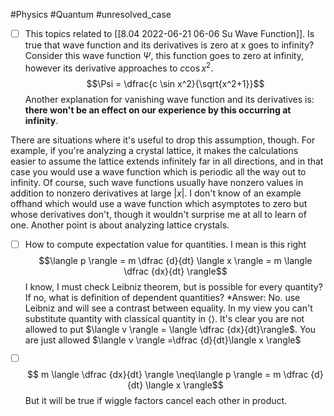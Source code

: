 #Physics #Quantum 
#unresolved_case 

- [ ] This topics related to [[8.04 2022-06-21 06-06 Su Wave Function]]. Is true that wave function and its derivatives is zero at x goes to infinity? 
Consider this wave function $\Psi$, this function goes to zero at infinity, however its derivative approaches to $c \cos x^2$.
$$\Psi = \dfrac{c \sin x^2}{\sqrt{x^2+1}}$$
Another explanation for vanishing wave function and its derivatives is: **there won't be an effect on our experience by this occurring at infinity**.

There are situations where it's useful to drop this assumption, though. For example, if you're analyzing a crystal lattice, it makes the calculations easier to assume the lattice extends infinitely far in all directions, and in that case you would use a wave function which is periodic all the way out to infinity. Of course, such wave functions usually have nonzero values in addition to nonzero derivatives at large $| x |$. I don't know of an example offhand which would use a wave function which asymptotes to zero but whose derivatives don't, though it wouldn't surprise me at all to learn of one.
Another point is about analyzing lattice crystals.

- [ ] How to compute expectation value for quantities. I mean is this right $$\langle p \rangle = m \dfrac {d}{dt} \langle x \rangle =  m \langle \dfrac {dx}{dt} \rangle$$ I know, I must check Leibniz theorem, but is possible for every quantity? If no, what is definition of dependent quantities? 
*Answer: No. use Leibniz and will see a contrast between equality. In my view you can't substitute quantity  with classical quantity in $\langle \rangle$. It's clear you are not allowed to put $\langle v \rangle = \langle \dfrac {dx}{dt}\rangle$. You are just allowed $\langle v \rangle =\dfrac {d}{dt}\langle x \rangle$ 


- [ ] $$ m \langle \dfrac {dx}{dt} \rangle \neq\langle p \rangle = m \dfrac {d}{dt} \langle x \rangle$$
But it will be true if wiggle factors cancel each other in product.